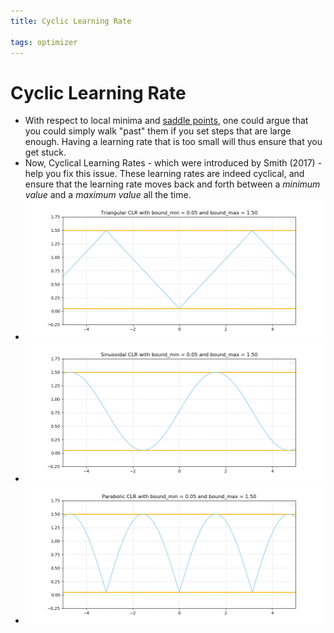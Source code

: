 ```yaml
---
title: Cyclic Learning Rate

tags: optimizer 
---
```


# Cyclic Learning Rate
- With respect to local minima and [saddle points](Saddle%20Points.md), one could argue that you could simply walk "past" them if you set steps that are large enough. Having a learning rate that is too small will thus ensure that you get stuck.
- Now, Cyclical Learning Rates - which were introduced by Smith (2017) - help you fix this issue. These learning rates are indeed cyclical, and ensure that the learning rate moves back and forth between a _minimum value_ and a _maximum value_ all the time.
- ![](assets/Pasted%20image%2020220626150653.png)
- ![](assets/Pasted%20image%2020220626150655.png)
- ![](assets/Pasted%20image%2020220626150701.png)








